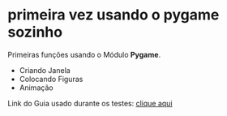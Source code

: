 # primeira vez usando o pygame sozinho
 Primeiras funções usando o Módulo **Pygame**.
 * Criando Janela
 * Colocando Figuras
 * Animação

Link do Guia usado durante os testes: [clique aqui](http://www.labtime.ufg.br/cgames/pdf/CProgPy_Pygame.pdf)